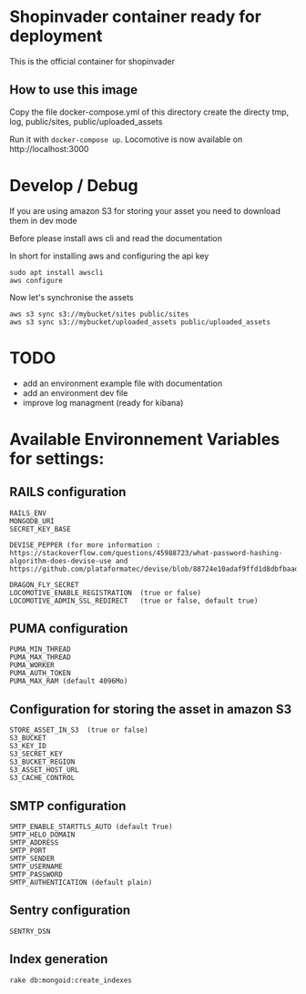 # Shopinvader container ready for deployment

This is the official container for shopinvader

## How to use this image

Copy the file docker-compose.yml of this directory
create the directy tmp, log, public/sites, public/uploaded_assets

Run it with ```docker-compose up```. Locomotive is now available on http://localhost:3000



# Develop / Debug

If you are using amazon S3 for storing your asset you need to download them in dev mode

Before please install aws cli and read the documentation

In short for installing aws and configuring the api key
```
sudo apt install awscli
aws configure
```

Now let's synchronise the assets

```
aws s3 sync s3://mybucket/sites public/sites
aws s3 sync s3://mybucket/uploaded_assets public/uploaded_assets

```

# TODO
- add an environment example file with documentation
- add an environment dev file
- improve log managment (ready for kibana)

# Available Environnement Variables for settings:

## RAILS configuration
```
RAILS_ENV
MONGODB_URI
SECRET_KEY_BASE

DEVISE_PEPPER (for more information : https://stackoverflow.com/questions/45988723/what-password-hashing-algorithm-does-devise-use and https://github.com/plataformatec/devise/blob/88724e10adaf9ffd1d8dbfbaadda2b9d40de756a/lib/devise/encryptor.rb)

DRAGON_FLY_SECRET
LOCOMOTIVE_ENABLE_REGISTRATION  (true or false)
LOCOMOTIVE_ADMIN_SSL_REDIRECT   (true or false, default true)
```


## PUMA configuration

```
PUMA_MIN_THREAD
PUMA_MAX_THREAD
PUMA_WORKER
PUMA_AUTH_TOKEN
PUMA_MAX_RAM (default 4096Mo)
```


## Configuration for storing the asset in amazon S3

```
STORE_ASSET_IN_S3  (true or false)
S3_BUCKET
S3_KEY_ID
S3_SECRET_KEY
S3_BUCKET_REGION
S3_ASSET_HOST_URL
S3_CACHE_CONTROL
```

## SMTP configuration

```
SMTP_ENABLE_STARTTLS_AUTO (default True)
SMTP_HELO_DOMAIN
SMTP_ADDRESS
SMTP_PORT
SMTP_SENDER
SMTP_USERNAME
SMTP_PASSWORD
SMTP_AUTHENTICATION (default plain)
```

## Sentry configuration

```
SENTRY_DSN
```

## Index generation
```
rake db:mongoid:create_indexes
```
